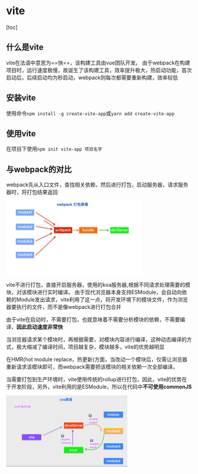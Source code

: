 # vite

[toc]

## 什么是vite

vite在法语中意思为==快==，该构建工具由vue团队开发。
由于webpack在构建项目时，运行速度极慢，故诞生了该构建工具，效率提升极大，热启动功能，首次启动后，后续启动均为秒启动，webpack则每次都需要重新构建，效率较低

## 安装vite

使用命令```npm install -g create-vite-app```或```yarn add create-vite-app```

## 使用vite

在项目下使用```npm init vite-app 项目名字```

## 与webpack的对比

webpack先从入口文件，查找相关依赖，然后进行打包，启动服务器，请求服务器时，将打包结果返回

<img src="webpack.png" height="200"/>

vite不进行打包，直接开启服务器，使用的koa服务器,根据不同请求处理需要的模块，对该模块进行实时编译。
由于现代浏览器本身支持ESModule，会自动向依赖的Module发出请求，vite利用了这一点，将开发环境下的模块文件，作为浏览器要执行的文件，而不是像webpack进行打包合并

由于vite在启动时，不需要打包，也就意味着不需要分析模块的依赖，不需要编译，**因此启动速度非常快**

当浏览器请求某个模块时，再根据需要，对模块内容进行编译，这种动态编译的方式，极大缩减了编译时间，项目越复杂，模块越多，vite的优势越明显

在HMR(hot module replace，热更新)方面，当改动一个模块后，仅需让浏览器重新请求该模块即可，而webpack需要把该模块的相关依赖一次全部编译。

当需要打包到生产环境时，vite使用传统的rollup进行打包，因此，vite的优势在于开发阶段，另外，vite利用的是ESModule，所以在代码中**不可使用commonJS**

<img src="vite.png" height="200"/>
